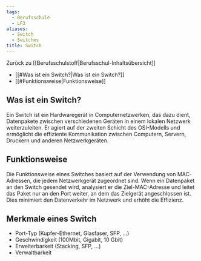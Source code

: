 ```yaml
---
tags:
  - Berufsschule
  - LF3
aliases:
  - Switch
  - Switches
title: Switch
---
```

Zurück zu [[Berufsschulstoff|Berufsschul-Inhaltsübersicht]]

- [[#Was ist ein Switch?|Was ist ein Switch?]]
- [[#Funktionsweise|Funktionsweise]]

## Was ist ein Switch?

Ein Switch ist ein Hardwaregerät in Computernetzwerken, das dazu dient, Datenpakete zwischen verschiedenen Geräten in einem lokalen Netzwerk weiterzuleiten. Er agiert auf der zweiten Schicht des OSI-Modells und ermöglicht die effiziente Kommunikation zwischen Computern, Servern, Druckern und anderen Netzwerkgeräten.

## Funktionsweise

Die Funktionsweise eines Switches basiert auf der Verwendung von MAC-Adressen, die jedem Netzwerkgerät zugeordnet sind. Wenn ein Datenpaket an den Switch gesendet wird, analysiert er die Ziel-MAC-Adresse und leitet das Paket nur an den Port weiter, an dem das Zielgerät angeschlossen ist. Dies minimiert den Datenverkehr im Netzwerk und erhöht die Effizienz.

## Merkmale eines Switch

- Port-Typ (Kupfer-Ethernet, Glasfaser, SFP, ...)
- Geschwindigkeit (100Mbit, Gigabit, 10 Gbit)
- Erweiterbarkeit (Stacking, SFP, ...)
- Verwaltbarkeit